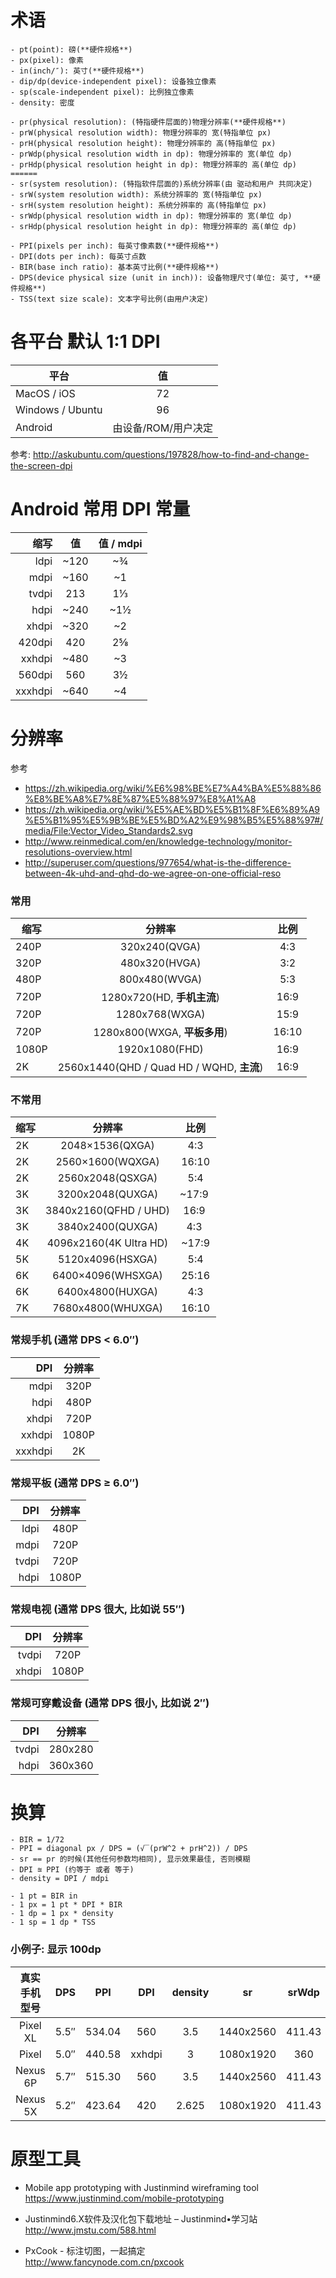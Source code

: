 
# 术语
```
- pt(point): 磅(**硬件规格**)
- px(pixel): 像素
- in(inch/″): 英寸(**硬件规格**)
- dip/dp(device-independent pixel): 设备独立像素
- sp(scale-independent pixel): 比例独立像素
- density: 密度
```

```
- pr(physical resolution): (特指硬件层面的)物理分辨率(**硬件规格**)
- prW(physical resolution width): 物理分辨率的 宽(特指单位 px)
- prH(physical resolution height): 物理分辨率的 高(特指单位 px)
- prWdp(physical resolution width in dp): 物理分辨率的 宽(单位 dp)
- prHdp(physical resolution height in dp): 物理分辨率的 高(单位 dp)
======
- sr(system resolution): (特指软件层面的)系统分辨率(由 驱动和用户 共同决定)
- srW(system resolution width): 系统分辨率的 宽(特指单位 px)
- srH(system resolution height): 系统分辨率的 高(特指单位 px)
- srWdp(physical resolution width in dp): 物理分辨率的 宽(单位 dp)
- srHdp(physical resolution height in dp): 物理分辨率的 高(单位 dp)
```

```
- PPI(pixels per inch): 每英寸像素数(**硬件规格**)
- DPI(dots per inch): 每英寸点数
- BIR(base inch ratio): 基本英寸比例(**硬件规格**)
- DPS(device physical size (unit in inch)): 设备物理尺寸(单位: 英寸, **硬件规格**)
- TSS(text size scale): 文本字号比例(由用户决定)
```

# 各平台 默认 1:1 DPI
| 平台 | 值 |
| ------ | :------: |
| MacOS / iOS | 72 |
| Windows / Ubuntu | 96 |
| Android | 由设备/ROM/用户决定 |
参考: http://askubuntu.com/questions/197828/how-to-find-and-change-the-screen-dpi

# Android 常用 DPI 常量
| 缩写 | 值 | 值 / mdpi |
| ------: | :------: | :------: |
| ldpi | ~120 | ~¾ |
| mdpi | ~160 | ~1 |
| tvdpi | 213 | 1⅓ |
| hdpi | ~240 | ~1½ |
| xhdpi | ~320 | ~2 |
| 420dpi | 420 | 2⅝ |
| xxhdpi | ~480 | ~3 |
| 560dpi | 560 | 3½ |
| xxxhdpi | ~640 | ~4 |

# 分辨率
参考
- https://zh.wikipedia.org/wiki/%E6%98%BE%E7%A4%BA%E5%88%86%E8%BE%A8%E7%8E%87%E5%88%97%E8%A1%A8
- https://zh.wikipedia.org/wiki/%E5%AE%BD%E5%B1%8F%E6%89%A9%E5%B1%95%E5%9B%BE%E5%BD%A2%E9%98%B5%E5%88%97#/media/File:Vector_Video_Standards2.svg
- http://www.reinmedical.com/en/knowledge-technology/monitor-resolutions-overview.html
- http://superuser.com/questions/977654/what-is-the-difference-between-4k-uhd-and-qhd-do-we-agree-on-one-official-reso

### 常用
| 缩写 | 分辨率 | 比例 |
| ------ | :------: | :------: |
| 240P | 320x240(QVGA) | 4:3 |
| 320P | 480x320(HVGA) | 3:2 |
| 480P | 800x480(WVGA) | 5:3 |
| 720P | 1280x720(HD, **手机主流**) | 16:9 |
| 720P | 1280x768(WXGA) | 15:9 |
| 720P | 1280x800(WXGA, **平板多用**) | 16:10 |
| 1080P | 1920x1080(FHD) | 16:9 |
| 2K | 2560x1440(QHD / Quad HD / WQHD, **主流**) | 16:9 |

### 不常用
| 缩写 | 分辨率 | 比例 |
| ------ | :------: | :------: |
| 2K | 2048×1536(QXGA) | 4:3 |
| 2K | 2560×1600(WQXGA) | 16:10 |
| 2K | 2560x2048(QSXGA) | 5:4 |
| 3K | 3200x2048(QUXGA) | ~17:9 |
| 3K | 3840x2160(QFHD / UHD) | 16:9 |
| 3K | 3840x2400(QUXGA) | 4:3 |
| 4K | 4096x2160(4K Ultra HD) | ~17:9 |
| 5K | 5120x4096(HSXGA) | 5:4 |
| 6K | 6400×4096(WHSXGA) | 25:16 |
| 6K | 6400x4800(HUXGA) | 4:3 |
| 7K | 7680x4800(WHUXGA) | 16:10 |

### 常规手机 (通常 DPS < 6.0″)
| DPI | 分辨率 |
| ------: | :------: |
| mdpi | 320P |
| hdpi | 480P |
| xhdpi | 720P |
| xxhdpi | 1080P |
| xxxhdpi | 2K |

### 常规平板 (通常 DPS ≥ 6.0″)
| DPI | 分辨率 |
| ------: | :------: |
| ldpi | 480P |
| mdpi | 720P |
| tvdpi | 720P |
| hdpi | 1080P |

### 常规电视 (通常 DPS 很大, 比如说 55″)
| DPI | 分辨率 |
| ------: | :------: |
| tvdpi | 720P |
| xhdpi | 1080P |

### 常规可穿戴设备 (通常 DPS 很小, 比如说 2″)
| DPI | 分辨率 |
| ------: | :------: |
| tvdpi | 280x280 |
| hdpi | 360x360 |

# 换算
```
- BIR = 1/72
- PPI = diagonal px / DPS = (√‾(prW^2 + prH^2)) / DPS
- sr == pr 的时候(其他任何参数均相同), 显示效果最佳, 否则模糊
- DPI ≊ PPI (约等于 或者 等于)
- density = DPI / mdpi
```

```
- 1 pt = BIR in
- 1 px = 1 pt * DPI * BIR
- 1 dp = 1 px * density
- 1 sp = 1 dp * TSS
```

### 小例子: 显示 100dp
| 真实手机型号 | DPS | PPI | DPI | density | sr | srWdp | srWdp / 100dp |
| :------: | :------: | :------: | :------: | :------: | :------: | :------: | :------: |
| Pixel XL | 5.5″ | 534.04 | 560 | 3.5 | 1440x2560 | 411.43 | 4.1143 |
| Pixel | 5.0″ | 440.58 | xxhdpi | 3 | 1080x1920 | 360 | 3.6000 |
| Nexus 6P | 5.7″ | 515.30 | 560 | 3.5 | 1440x2560 | 411.43 | 4.1143 |
| Nexus 5X | 5.2″ | 423.64 | 420 | 2.625 | 1080x1920 | 411.43 | 4.1143 |

# 原型工具
- Mobile app prototyping with Justinmind wireframing tool  
https://www.justinmind.com/mobile-prototyping

- Justinmind6.X软件及汉化包下载地址 – Justinmind•学习站  
http://www.jmstu.com/588.html

- PxCook - 标注切图，一起搞定  
http://www.fancynode.com.cn/pxcook
